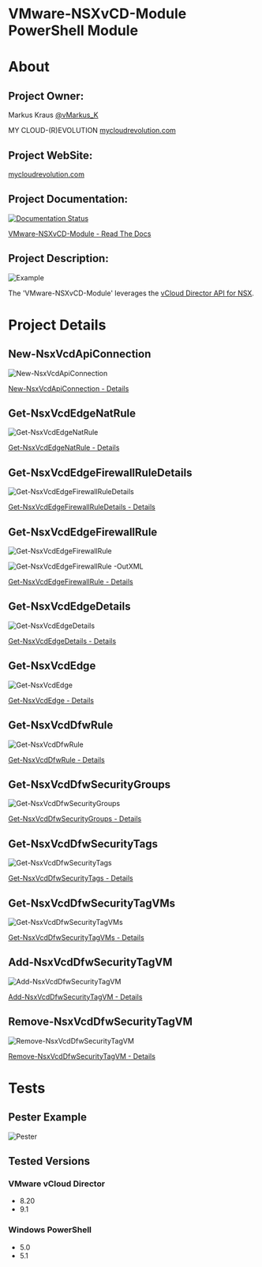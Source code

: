VMware-NSXvCD-Module PowerShell Module
=============

# About

## Project Owner:

Markus Kraus [@vMarkus_K](https://twitter.com/vMarkus_K)

MY CLOUD-(R)EVOLUTION [mycloudrevolution.com](http://mycloudrevolution.com/)

## Project WebSite:

[mycloudrevolution.com](http://mycloudrevolution.com/)

## Project Documentation:

[![Documentation Status](https://readthedocs.org/projects/vmware-nsxvcd-module/badge/?version=latest)](http://vmware-nsxvcd-module.readthedocs.io/en/latest/?badge=latest)

[VMware-NSXvCD-Module - Read The Docs](http://vmware-nsxvcd-module.readthedocs.io/en/latest/)

## Project Description:

![Example](/media/Example.png)

The 'VMware-NSXvCD-Module' leverages the [vCloud Director API for NSX](https://code.vmware.com/doc/preview?id=6900).

# Project Details

## New-NsxVcdApiConnection

![New-NsxVcdApiConnection](/media/New-NsxVcdApiConnection.png)

[New-NsxVcdApiConnection - Details](/docs/en-US/New-NsxVcdApiConnection.md)

## Get-NsxVcdEdgeNatRule

![Get-NsxVcdEdgeNatRule](/media/Get-NsxVcdEdgeNatRule.png)

[Get-NsxVcdEdgeNatRule - Details](/docs/en-US/Get-NsxVcdEdgeNatRule.md)

## Get-NsxVcdEdgeFirewallRuleDetails

![Get-NsxVcdEdgeFirewallRuleDetails](/media/Get-NsxVcdEdgeFirewallRuleDetails.png)

[Get-NsxVcdEdgeFirewallRuleDetails - Details](/docs/en-US/Get-NsxVcdEdgeFirewallRuleDetails.md)

## Get-NsxVcdEdgeFirewallRule

![Get-NsxVcdEdgeFirewallRule](/media/Get-NsxVcdEdgeFirewallRule.png)

![Get-NsxVcdEdgeFirewallRule -OutXML](/media/Get-NsxVcdEdgeFirewallRule-OutXML.png)

[Get-NsxVcdEdgeFirewallRule - Details](/docs/en-US/Get-NsxVcdEdgeFirewallRule.md)

## Get-NsxVcdEdgeDetails

![Get-NsxVcdEdgeDetails](/media/Get-NsxVcdEdgeDetails.png)

[Get-NsxVcdEdgeDetails - Details](/docs/en-US/Get-NsxVcdEdgeDetails.md)

## Get-NsxVcdEdge

![Get-NsxVcdEdge](/media/Get-NsxVcdEdge.png)

[Get-NsxVcdEdge - Details](/docs/en-US/Get-NsxVcdEdge.md)

## Get-NsxVcdDfwRule

![Get-NsxVcdDfwRule](/media/Get-NsxVcdDfwRule.png)

[Get-NsxVcdDfwRule - Details](/docs/en-US/Get-NsxVcdDfwRule.md)

## Get-NsxVcdDfwSecurityGroups

![Get-NsxVcdDfwSecurityGroups](/media/Get-NsxVcdDfwSecurityGroups.png)

[Get-NsxVcdDfwSecurityGroups - Details](/docs/en-US/Get-NsxVcdDfwSecurityGroups.md)

## Get-NsxVcdDfwSecurityTags

![Get-NsxVcdDfwSecurityTags](/media/Get-NsxVcdDfwSecurityTags.png)

[Get-NsxVcdDfwSecurityTags - Details](/docs/en-US/Get-NsxVcdDfwSecurityTags.md)

## Get-NsxVcdDfwSecurityTagVMs

![Get-NsxVcdDfwSecurityTagVMs](/media/Get-NsxVcdDfwSecurityTagVMs.png)

[Get-NsxVcdDfwSecurityTagVMs - Details](/docs/en-US/Get-NsxVcdDfwSecurityTagVMs.md)

## Add-NsxVcdDfwSecurityTagVM

![Add-NsxVcdDfwSecurityTagVM](/media/Add-NsxVcdDfwSecurityTagVM.png)

[Add-NsxVcdDfwSecurityTagVM - Details](/docs/en-US/Add-NsxVcdDfwSecurityTagVM.md)

## Remove-NsxVcdDfwSecurityTagVM

![Remove-NsxVcdDfwSecurityTagVM](/media/Remove-NsxVcdDfwSecurityTagVM.png)

[Remove-NsxVcdDfwSecurityTagVM - Details](/docs/en-US/Remove-NsxVcdDfwSecurityTagVM.md)


# Tests

## Pester Example

![Pester](/media/Pester.png)

## Tested Versions

### VMware vCloud Director

- 8.20
- 9.1

### Windows PowerShell

- 5.0
- 5.1




